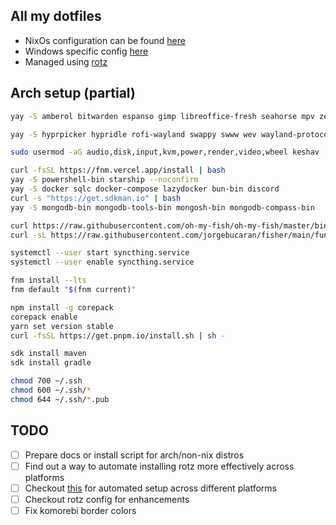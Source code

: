 ## All my dotfiles

- NixOs configuration can be found [here](linux/nix)
- Windows specific config [here](windows/)
- Managed using [rotz](https://github.com/volllly/rotz)

## Arch setup (partial)

```sh
yay -S amberol bitwarden espanso gimp libreoffice-fresh seahorse mpv zed easyeffects picard graphicsmagick yt-dlp imagemagick powertop kanata dmenu cheese nautilus pamixer pavucontrol playerctl rofimoji rofi-calc wezterm btop obs-studio obsidian zathura cowsay figlet fontpreview ghostscript glow gum lf lolcat ninja pistol-bin slides libspeechd tig timer tmatrix xdg-ninja mediainfo yazi sesh fd jq tldr trash-cli stow tree unrar zip statix-git gofumpt fish-lsp glib pnpm unzip brave-bin kitty firefox zoxide git neovim tmux go python lazygit brillo steam spotify sxhkd kde-connect network-manager-applet clipmenu cargo-binstall syncthing obs-studio flameshot wallust code intellij-idea-community-edition

yay -S hyprpicker hypridle rofi-wayland swappy swww wev wayland-protocols wl-clipboard wlr-randr cliphist libsecret hyprlock wlogout grip slurp os-prober hyprls-git cava visual-studio-code-bin

sudo usermod -aG audio,disk,input,kvm,power,render,video,wheel keshav

curl -fsSL https://fnm.vercel.app/install | bash
yay -S powershell-bin starship --noconfirm
yay -S docker sqlc docker-compose lazydocker bun-bin discord
curl -s "https://get.sdkman.io" | bash
yay -S mongodb-bin mongodb-tools-bin mongosh-bin mongodb-compass-bin

curl https://raw.githubusercontent.com/oh-my-fish/oh-my-fish/master/bin/install | fish
curl -sL https://raw.githubusercontent.com/jorgebucaran/fisher/main/functions/fisher.fish | source && fisher install jorgebucaran/fisher

systemctl --user start syncthing.service
systemctl --user enable syncthing.service

fnm install --lts
fnm default "$(fnm current)"

npm install -g corepack
corepack enable
yarn set version stable
curl -fsSL https://get.pnpm.io/install.sh | sh -

sdk install maven
sdk install gradle

chmod 700 ~/.ssh
chmod 600 ~/.ssh/*
chmod 644 ~/.ssh/*.pub
```

## TODO

- [ ] Prepare docs or install script for arch/non-nix distros
- [ ] Find out a way to automate installing rotz more effectively across platforms
- [ ] Checkout [this](https://github.com/khaneliman/dotfiles) for automated setup across different platforms
- [ ] Checkout rotz config for enhancements
- [ ] Fix komorebi border colors
